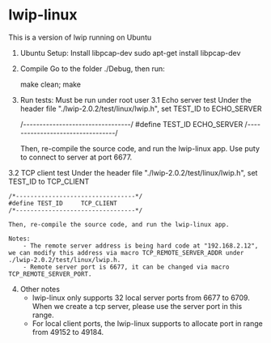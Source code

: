 # lwip-linux
This is a version of lwip running on Ubuntu

1. Ubuntu Setup: Install libpcap-dev
	sudo apt-get install libpcap-dev
	
2. Compile
	Go to the folder ./Debug, then run:
	
	make clean; make 
	
3. Run tests: Must be run under root user 
3.1 Echo server test 
	Under the header file "./lwip-2.0.2/test/linux/lwip.h", set TEST_ID to ECHO_SERVER
	
	/*---------------------------------*/
	#define TEST_ID 	ECHO_SERVER
	/*---------------------------------*/
	
	Then, re-compile the source code, and run the lwip-linux app. Use puty to connect to server at port 6677. 

3.2 TCP client test 
	Under the header file "./lwip-2.0.2/test/linux/lwip.h", set TEST_ID to TCP_CLIENT
	
	/*---------------------------------*/
	#define TEST_ID 	TCP_CLIENT
	/*---------------------------------*/
	
	Then, re-compile the source code, and run the lwip-linux app. 
	
	Notes:
		- The remote server address is being hard code at "192.168.2.12", we can modify this address via macro TCP_REMOTE_SERVER_ADDR under ./lwip-2.0.2/test/linux/lwip.h.
		- Remote server port is 6677, it can be changed via macro TCP_REMOTE_SERVER_PORT. 
		
4. Other notes 
	- lwip-linux only supports 32 local server ports from 6677 to 6709. When we create a tcp server, please use the server port in this range.
	- For local client ports, the lwip-linux supports to allocate port in range from 49152 to 49184.  
	
	